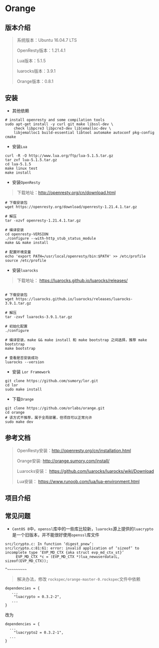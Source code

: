 # Orange

## 版本介绍

> 系统版本：Ubuntu 16.04.7 LTS
> 
> OpenResty版本：1.21.4.1
>
> Lua版本：5.1.5
> 
> luarocks版本：3.9.1
> 
> Orange版本：0.8.1

## 安装

- 其他依赖

```shell
# install openresty and some compilation tools
sudo apt-get install -y curl git make libssl-dev \
    check libpcre3 libpcre3-dev libjemalloc-dev \
    libjemalloc1 build-essential libtool automake autoconf pkg-config cmake
```

- 安装`Lua`

```shell
curl -R -O http://www.lua.org/ftp/lua-5.1.5.tar.gz
tar zxf lua-5.1.5.tar.gz
cd lua-5.1.5
make linux test
make install
```

- 安装`OpenResty`

> 下载地址：http://openresty.org/cn/download.html

```shell
# 下载安装包
wget https://openresty.org/download/openresty-1.21.4.1.tar.gz

# 解压
tar -xzvf openresty-1.21.4.1.tar.gz

# 编译安装
cd openresty-VERSION
./configure --with-http_stub_status_module
make && make install

# 配置环境变量
echo 'export PATH=/usr/local/openresty/bin:$PATH' >> /etc/profile
source /etc/profile

```


- 安装`luarocks`

> 下载地址： https://luarocks.github.io/luarocks/releases/

```shell

# 下载安装包
wget https://luarocks.github.io/luarocks/releases/luarocks-3.9.1.tar.gz

# 解压
tar -zxvf luarocks-3.9.1.tar.gz

# 初始化配置
./configure

# 编译安装，make && make install 和 make bootstrap 之间选择，推荐 make bootstrap
make bootstrap

# 查看是否安装成功
luarocks --version
```

- 安装 `Lor Framework`

```shell
git clone https://github.com/sumory/lor.git
cd lor
sudo make install
```

- 下载`Orange`

```shell
git clone https://github.com/orlabs/orange.git
cd orange
# 该方式不推荐，属于全局部署，但项目可以正常允许
sudo make dev
```

## 参考文档

> OpenResty安装：http://openresty.org/cn/installation.html
>
> Orange安装: http://orange.sumory.com/install/
>
> Luarocks安装： https://github.com/luarocks/luarocks/wiki/Download
>
> Lua安装： https://www.runoob.com/lua/lua-environment.html

## 项目介绍

## 常见问题

- `CentOS 8`中，`openssl`库中的一些库比较新，`luarocks`源上提供的`luacrypto`是一个旧版本，并不能很好使用`openssl`库文件

````shell
src/lcrypto.c: In function ‘digest_pnew’:
src/lcrypto.c:81:61: error: invalid application of ‘sizeof’ to incomplete type ‘EVP_MD_CTX {aka struct evp_md_ctx_st}’
     EVP_MD_CTX *c = (EVP_MD_CTX *)lua_newuserdata(L, sizeof(EVP_MD_CTX));
                                                             ^~~~~~~~~~
````

> 解决办法，修改 `rockspec/orange-master-0.rockspec`文件中依赖

```
dependencies = {
   ...
    "luacrypto = 0.3.2-2",
   ...
}
```

改为
```
dependencies = {
  ...
    "luacrypto2 = 0.3.2-1",
  ...
}
```